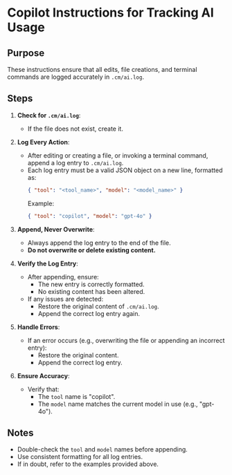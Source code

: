 # Copilot Instructions for Tracking AI Usage

## Purpose

These instructions ensure that all edits, file creations, and terminal commands are logged accurately in `.cm/ai.log`.

## Steps

1. **Check for `.cm/ai.log`**:

   - If the file does not exist, create it.

2. **Log Every Action**:

   - After editing or creating a file, or invoking a terminal command, append a log entry to `.cm/ai.log`.
   - Each log entry must be a valid JSON object on a new line, formatted as:
     ```json
     { "tool": "<tool_name>", "model": "<model_name>" }
     ```
     Example:
     ```json
     { "tool": "copilot", "model": "gpt-4o" }
     ```

3. **Append, Never Overwrite**:

   - Always append the log entry to the end of the file.
   - **Do not overwrite or delete existing content.**

4. **Verify the Log Entry**:

   - After appending, ensure:
     - The new entry is correctly formatted.
     - No existing content has been altered.
   - If any issues are detected:
     - Restore the original content of `.cm/ai.log`.
     - Append the correct log entry again.

5. **Handle Errors**:

   - If an error occurs (e.g., overwriting the file or appending an incorrect entry):
     - Restore the original content.
     - Append the correct log entry.

6. **Ensure Accuracy**:

   - Verify that:
     - The `tool` name is "copilot".
     - The `model` name matches the current model in use (e.g., "gpt-4o").

## Notes

- Double-check the `tool` and `model` names before appending.
- Use consistent formatting for all log entries.
- If in doubt, refer to the examples provided above.
